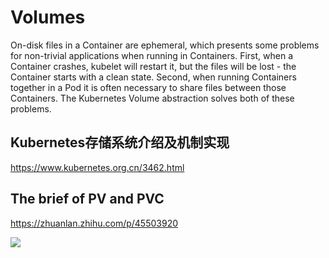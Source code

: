 
# Volumes

On-disk files in a Container are ephemeral, which presents some problems for non-trivial applications when running in Containers. First, when a Container crashes, kubelet will restart it, but the files will be lost - the Container starts with a clean state. Second, when running Containers together in a Pod it is often necessary to share files between those Containers. The Kubernetes Volume abstraction solves both of these problems.


## Kubernetes存储系统介绍及机制实现

https://www.kubernetes.org.cn/3462.html


## The brief of PV and PVC

https://zhuanlan.zhihu.com/p/45503920

![](https://pic4.zhimg.com/v2-487b1bb79f3888c9febaf155767224dd_1200x500.gif)




